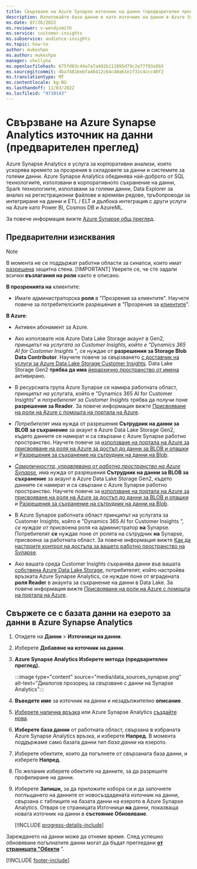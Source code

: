 ```yaml
---
title: Свързване на Azure Synapse източник на данни (предварителен преглед)
description: Използвайте база данни в като източник на данни в Azure Synapse Dynamics 365 Customer Insights.
ms.date: 07/26/2022
ms.reviewer: v-wendysmith
ms.service: customer-insights
ms.subservice: audience-insights
ms.topic: how-to
author: mukeshpo
ms.author: mukeshpo
manager: shellyha
ms.openlocfilehash: 675fd03c44a7a7a492b111895d79c2e77f93a5b5
ms.sourcegitcommit: 4ba74816ebfa46412c64c40a61e1f31c4ccc40f2
ms.translationtype: MT
ms.contentlocale: bg-BG
ms.lasthandoff: 11/03/2022
ms.locfileid: "9738143"
---
```

# <a name="connect-an-azure-synapse-analytics-data-source-preview"></a>Свързване на Azure Synapse Analytics източник на данни (предварителен преглед)

Azure Synapse Analytics е услуга за корпоративни анализи, която ускорява времето за прозрения в складовете за данни и системите за големи данни. Azure Synapse Analytics обединява най-доброто от SQL технологиите, използвани в корпоративното съхранение на данни, Spark технологиите, използвани за големи данни, Data Explorer за анализ на регистрационни файлове и времеви редове, тръбопроводи за интегриране на данни и ETL / ELT и дълбока интеграция с други услуги на Azure като Power BI, Cosmos DB и AzureML.

За повече информация вижте [Azure Synapse общ преглед](/azure/synapse-analytics/overview-what-is).

## <a name="prerequisites"></a>Предварителни изисквания

> [!NOTE]
> В момента не се поддържат работни области за синапси, които имат [разрешена](/azure/synapse-analytics/security/synapse-workspace-ip-firewall) защитна стена.
> [!IMPORTANT]
> Уверете се, че сте задали всички **възлагания на роли** както е описано.  

**В прозренията на** клиентите:

* Имате администраторска **роля** в "Прозрения за клиентите". Научете повече за потребителските разрешения в "Прозрения за [клиентите](permissions.md#add-users)".

**В Azure**:

- Активен абонамент за Azure.

- Ако използвате нов Azure Data Lake Storage акаунт в Gen2, принципът на *услугата за Customer Insights, който е "Dynamics 365 AI for Customer Insights* ", се нуждае от **разрешения за Storage Blob Data Contributor**. Научете повече за свързването [с доставчик на услуги за Azure Data Lake Storage Customer Insights](connect-service-principal.md). Data Lake Storage Gen2 **трябва да има** [ йерархично пространство от имена](/azure/storage/blobs/data-lake-storage-namespace) активирано.

- В ресурсната група Azure Synapse се намира работната област, принципът *на* услугата, който е "Dynamics 365 AI for Customer Insights" и *потребителят за Customer Insights* трябва да получи поне **разрешения за Reader**. За повече информация вижте [Присвояване на роли на Azure с помощта на портала на Azure](/azure/role-based-access-control/role-assignments-portal).

- *Потребителят* има нужда от разрешения **Сътрудник на данни за BLOB за съхранение** за акаунт в Azure Data Lake Storage Gen2, където данните се намират и са свързани с Azure Synapse работно пространство. Научете повече за [използване на портала на Azure за присвояване на роля на Azure за достъп до данни за BLOB и опашки](/azure/storage/common/storage-auth-aad-rbac-portal) и [Разрешения за съхранение на сътрудник на данни на Blob](/azure/role-based-access-control/built-in-roles#storage-blob-data-contributor).

- *[Самоличността, управлявана от работно пространство на Azure Synapse](/azure/synapse-analytics/security/synapse-workspace-managed-identity)*, има нужда от разрешения **Сътрудник на данни за BLOB за съхранение** за акаунт в Azure Data Lake Storage Gen2, където данните се намират и са свързани с Azure Synapse работно пространство. Научете повече за [използване на портала на Azure за присвояване на роля на Azure за достъп до данни за BLOB и опашки](/azure/storage/common/storage-auth-aad-rbac-portal) и [Разрешения за съхранение на сътрудник на данни на Blob](/azure/role-based-access-control/built-in-roles#storage-blob-data-contributor).

- В Azure Synapse работната област принципът на услугата за Customer Insights, който е "Dynamics 365 AI for Customer Insights *", се нуждае от* присвоена роля на администратор **на** Synapse. Потребителят **се** нуждае поне от ролята на сътрудник **на** Synapse, присвоена за работната област. За повече информация вижте [Как да настроите контрол на достъпа за вашето работно пространство на Synapse](/azure/synapse-analytics/security/how-to-set-up-access-control).

- Ако вашата среда Customer Insights съхранява данни във вашата [собствена Azure Data Lake Storage](own-data-lake-storage.md), потребителят, който настройва връзката Azure Synapse Analytics, се нуждае поне от вградената **роля Reader** в акаунта за съхранение на данни в Data Lake. За повече информация вижте [Присвояване на роли на Azure с помощта на портала на Azure](/azure/role-based-access-control/role-assignments-portal).

## <a name="connect-to-the-data-lake-database-in-azure-synapse-analytics"></a>Свържете се с базата данни на езерото за данни в Azure Synapse Analytics

1. Отидете на **Данни** > **Източници на данни**.

1. Изберете **Добавяне на източник на данни**.

1. **Azure Synapse Analytics Изберете метода (предварителен преглед).**

   :::image type="content" source="media/data_sources_synapse.png" alt-text="Диалогов прозорец за свързване с данни на Synapse Analytics":::
  
1. **Въведете име** за източник на данни и незадължително **описание**.

1. [Изберете налична връзка](connections.md) или Azure Synapse Analytics [създайте нова](export-azure-synapse-analytics.md#set-up-connection-to-azure-synapse).

1. **Изберете база данни** от работната област, свързана в избраната Azure Synapse Analytics връзка, и изберете **Напред**. В момента поддържаме само базата данни тип *база данни* на езерото.

1. Изберете обектите, които да погълнете от свързаната база данни, и изберете **Напред**.

1. По желание изберете обектите на данните, за да разрешите профилиране на данни.

1. Изберете **Запиши,** за да приложите избора си и да започнете поглъщането на данните от новосъздадената източник на данни, свързана с таблиците на базата данни на езерото в Azure Synapse Analytics. Отваря се страницата Източници **на** данни, показваща новата източник на данни в **състояние Обновяване**.

   [!INCLUDE [progress-details-include](includes/progress-details-pane.md)]

Зареждането на данни може да отнеме време. След успешно обновяване погълнатите данни могат да бъдат прегледани [**от страницата "Обекти**](entities.md) ".

[!INCLUDE [footer-include](includes/footer-banner.md)]
